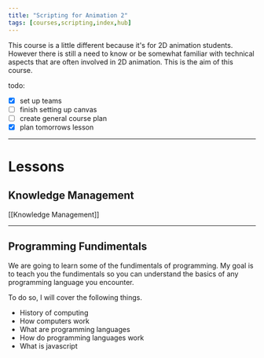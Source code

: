 ```yaml
---
title: "Scripting for Animation 2"
tags: [courses,scripting,index,hub]
---
```


This course is a little different because it's for 2D animation students. However there is still a need to know or be somewhat familiar with technical aspects that are often involved in 2D animation. This is the aim of this course.

todo:
- [x] set up teams
- [ ] finish setting up canvas
- [ ] create general course plan
- [x] plan tomorrows lesson

---

# Lessons

## Knowledge Management

[[Knowledge Management]]

---

## Programming Fundimentals

We are going to learn some of the fundimentals of programming. My goal is to teach you the fundimentals so you can understand the basics of any programming language you encounter.



To do so, I will cover the following things. 

- History of computing
- How computers work
- What are programming languages
- How do programming languages work
- What is javascript



